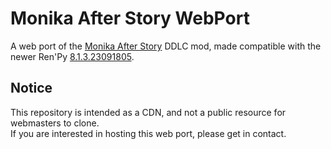 # Monika After Story WebPort
A web port of the [Monika After Story](https://github.com/SecondThundeR/DokiDoki-RenPy) DDLC mod, made compatible with the newer Ren'Py [8.1.3.23091805](https://www.renpy.org/release/8.1.3).<br>

## Notice
This repository is intended as a CDN, and not a public resource for webmasters to clone.<br>
If you are interested in hosting this web port, please get in contact.
